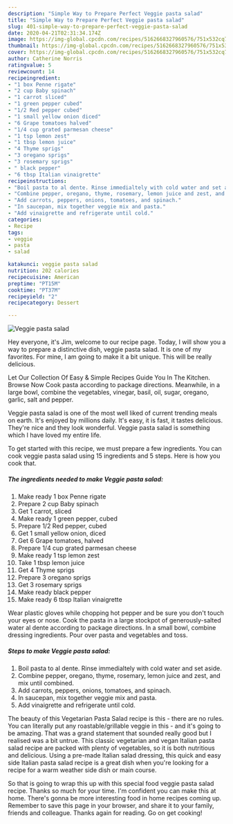 ```yaml
---
description: "Simple Way to Prepare Perfect Veggie pasta salad"
title: "Simple Way to Prepare Perfect Veggie pasta salad"
slug: 401-simple-way-to-prepare-perfect-veggie-pasta-salad
date: 2020-04-21T02:31:34.174Z
image: https://img-global.cpcdn.com/recipes/5162668327960576/751x532cq70/veggie-pasta-salad-recipe-main-photo.jpg
thumbnail: https://img-global.cpcdn.com/recipes/5162668327960576/751x532cq70/veggie-pasta-salad-recipe-main-photo.jpg
cover: https://img-global.cpcdn.com/recipes/5162668327960576/751x532cq70/veggie-pasta-salad-recipe-main-photo.jpg
author: Catherine Norris
ratingvalue: 5
reviewcount: 14
recipeingredient:
- "1 box Penne rigate"
- "2 cup Baby spinach"
- "1 carrot sliced"
- "1 green pepper cubed"
- "1/2 Red pepper cubed"
- "1 small yellow onion diced"
- "6 Grape tomatoes halved"
- "1/4 cup grated parmesan cheese"
- "1 tsp lemon zest"
- "1 tbsp lemon juice"
- "4 Thyme sprigs"
- "3 oregano sprigs"
- "3 rosemary sprigs"
- " black pepper"
- "6 tbsp Italian vinaigrette"
recipeinstructions:
- "Boil pasta to al dente. Rinse immedialtely with cold water and set aside."
- "Combine pepper, oregano, thyme, rosemary, lemon juice and zest, and mix until combined."
- "Add carrots, peppers, onions, tomatoes, and spinach."
- "In saucepan, mix together veggie mix and pasta."
- "Add vinaigrette and refrigerate until cold."
categories:
- Recipe
tags:
- veggie
- pasta
- salad

katakunci: veggie pasta salad 
nutrition: 202 calories
recipecuisine: American
preptime: "PT15M"
cooktime: "PT37M"
recipeyield: "2"
recipecategory: Dessert

---
```



![Veggie pasta salad](https://img-global.cpcdn.com/recipes/5162668327960576/751x532cq70/veggie-pasta-salad-recipe-main-photo.jpg)

Hey everyone, it's Jim, welcome to our recipe page. Today, I will show you a way to prepare a distinctive dish, veggie pasta salad. It is one of my favorites. For mine, I am going to make it a bit unique. This will be really delicious.

Let Our Collection Of Easy &amp; Simple Recipes Guide You In The Kitchen. Browse Now Cook pasta according to package directions. Meanwhile, in a large bowl, combine the vegetables, vinegar, basil, oil, sugar, oregano, garlic, salt and pepper.

Veggie pasta salad is one of the most well liked of current trending meals on earth. It's enjoyed by millions daily. It's easy, it is fast, it tastes delicious. They're nice and they look wonderful. Veggie pasta salad is something which I have loved my entire life.


To get started with this recipe, we must prepare a few ingredients. You can cook veggie pasta salad using 15 ingredients and 5 steps. Here is how you cook that.

<!--inarticleads1-->

##### The ingredients needed to make Veggie pasta salad:

1. Make ready 1 box Penne rigate
1. Prepare 2 cup Baby spinach
1. Get 1 carrot, sliced
1. Make ready 1 green pepper, cubed
1. Prepare 1/2 Red pepper, cubed
1. Get 1 small yellow onion, diced
1. Get 6 Grape tomatoes, halved
1. Prepare 1/4 cup grated parmesan cheese
1. Make ready 1 tsp lemon zest
1. Take 1 tbsp lemon juice
1. Get 4 Thyme sprigs
1. Prepare 3 oregano sprigs
1. Get 3 rosemary sprigs
1. Make ready  black pepper
1. Make ready 6 tbsp Italian vinaigrette


Wear plastic gloves while chopping hot pepper and be sure you don&#39;t touch your eyes or nose. Cook the pasta in a large stockpot of generously-salted water al dente according to package directions. In a small bowl, combine dressing ingredients. Pour over pasta and vegetables and toss. 

<!--inarticleads2-->

##### Steps to make Veggie pasta salad:

1. Boil pasta to al dente. Rinse immedialtely with cold water and set aside.
1. Combine pepper, oregano, thyme, rosemary, lemon juice and zest, and mix until combined.
1. Add carrots, peppers, onions, tomatoes, and spinach.
1. In saucepan, mix together veggie mix and pasta.
1. Add vinaigrette and refrigerate until cold.


The beauty of this Vegetarian Pasta Salad recipe is this - there are no rules. You can literally put any roastable/grillable veggie in this - and it&#39;s going to be amazing. That was a grand statement that sounded really good but I realised was a bit untrue. This classic vegetarian and vegan Italian pasta salad recipe are packed with plenty of vegetables, so it is both nutritious and delicious. Using a pre-made Italian salad dressing, this quick and easy side Italian pasta salad recipe is a great dish when you&#39;re looking for a recipe for a warm weather side dish or main course. 

So that is going to wrap this up with this special food veggie pasta salad recipe. Thanks so much for your time. I'm confident you can make this at home. There's gonna be more interesting food in home recipes coming up. Remember to save this page in your browser, and share it to your family, friends and colleague. Thanks again for reading. Go on get cooking!
